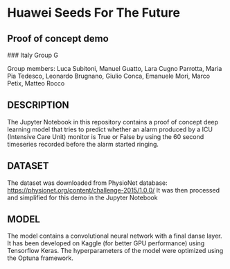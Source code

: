# Huawei Seeds For The Future
## Proof of concept demo
### Italy Group G

Group members: Luca Subitoni, Manuel Guatto, Lara Cugno Parrotta, Maria Pia Tedesco, Leonardo Brugnano, Giulio Conca, Emanuele Mori, Marco Petix, Matteo Rocco

## DESCRIPTION
The Jupyter Notebook in this repository contains a proof of concept deep learning model that tries to predict whether an alarm produced by a ICU (Intensive Care Unit) monitor is True or False by using the 60 second timeseries recorded before the alarm started ringing.

## DATASET
The dataset was downloaded from PhysioNet database: https://physionet.org/content/challenge-2015/1.0.0/
It was then processed and simplified for this demo in the Jupyter Notebook

## MODEL 
The model contains a convolutional neural network with a final danse layer. It has been developed on Kaggle (for better GPU performance) using Tensorflow Keras. The hyperparameters of the model were optimized using the Optuna framework.

